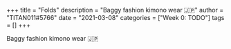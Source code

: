 +++
title = "Folds"
description = "Baggy fashion kimono wear 🇯🇵"
author = "TITAN011#5766"
date = "2021-03-08"
categories = ["Week 0: TODO"]
tags = []
+++

Baggy fashion kimono wear 🇯🇵
